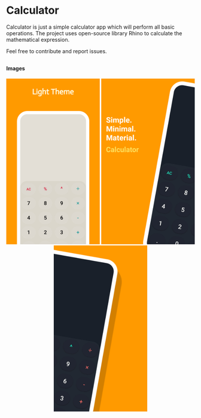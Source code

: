 # Calculator 

Calculator is just a simple calculator app which will perform all basic operations. The project uses open-source library Rhino to calculate the mathematical expression.

Feel free to contribute and report issues.

##

#### Images

<p align="center">
   <img src="https://raw.githubusercontent.com/joyetgeorge/Calculator/master/img/project1.png" width="250">
   <img src="https://raw.githubusercontent.com/joyetgeorge/Calculator/master/img/project2.png" width="250">
   <img src="https://raw.githubusercontent.com/joyetgeorge/Calculator/master/img/project4.png" width="250">
</p>
